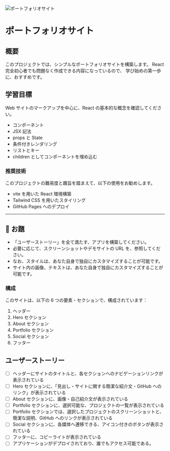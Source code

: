 ![ポートフォリオサイト](https://github.com/user-attachments/assets/b78c2527-683e-49ac-b9d2-c02c67e4da0e)

# ポートフォリオサイト

## 概要

このプロジェクトでは、シンプルなポートフォリオサイトを構築します。
React 完全初心者でも問題なく作成できる内容になっているので、
学び始めの第一歩に、おすすめです。

## 学習目標

Web サイトのマークアップを中心に、React の基本的な概念を確認してください。

- コンポーネント
- JSX 記法
- props と State
- 条件付きレンダリング
- リストとキー
- children としてコンポーネントを埋め込む

### 推奨技術

このプロジェクトの難易度と趣旨を踏まえて、以下の使用をお勧めします。

- vite を用いた React 環境構築
- Tailwind CSS を用いたスタイリング
- GitHub Pages へのデプロイ

---

## 🎯 お題

- 「ユーザーストーリー」を全て満たす、アプリを構築してください。
- 必要に応じて、スクリーンショットやデモサイトの URL を、参照してください。
- なお、スタイルは、あなた自身で独自にカスタマイズすることが可能です。
- サイト内の画像、テキストは、あなた自身で独自にカスタマイズすることが可能です。

### 構成

このサイトは、以下の 6 つの要素・セクションで、構成されています：

1. ヘッダー
2. Hero セクション
3. About セクション
4. Portfolio セクション
5. Social セクション
6. フッター

## ユーザーストーリー

- [ ] ヘッダーにサイトのタイトルと、各セクションへのナビゲーションリンクが表示されている
- [ ] Hero セクションに、「見出し・サイトに関する簡潔な紹介文・GitHub へのリンク」が表示されている
- [ ] About セクションに、画像・自己紹介文が表示されている
- [ ] Portfolio セクションに、選択可能な、プロジェクトの一覧が表示されている
- [ ] Portfolio セクションでは、選択したプロジェクトのスクリーンショットと、簡潔な説明、GitHub へのリンクが表示されている
- [ ] Social セクションに、各媒体へ遷移できる、アイコン付きのボタンが表示されている
- [ ] フッターに、コピーライトが表示されている
- [ ] アプリケーションがデプロイされており、誰でもアクセス可能である。
